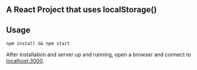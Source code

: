 ## A React Project that uses localStorage()

## **Usage**

    npm install && npm start

After installation and server up and running, open a browser and connect to [localhost:3000](https://localhost:3000).
